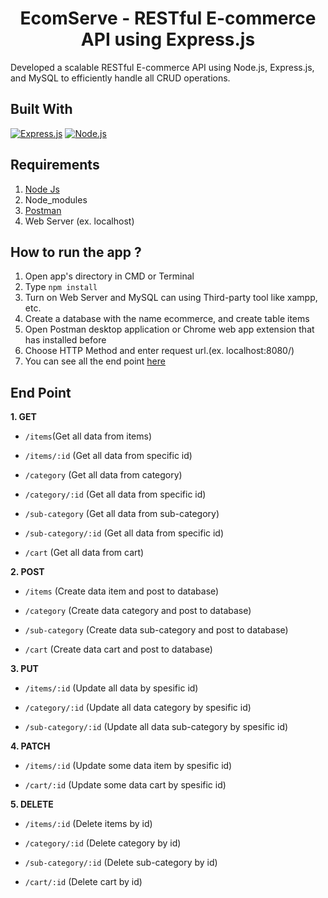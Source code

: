 <h1 align="center">EcomServe - RESTful E-commerce API using Express.js</h1>



Developed a scalable RESTful E-commerce API using Node.js, Express.js, and MySQL to efficiently handle all CRUD operations.

## Built With
[![Express.js](https://img.shields.io/badge/Express.js-4.x-orange.svg?style=rounded-square)](https://expressjs.com/en/starter/installing.html)
[![Node.js](https://img.shields.io/badge/Node.js-v.12.18.3-green.svg?style=rounded-square)](https://nodejs.org/)

## Requirements
1. <a href="https://nodejs.org/en/download/">Node Js</a>
2. Node_modules
3. <a href="https://www.getpostman.com/">Postman</a>
4. Web Server (ex. localhost)

## How to run the app ?
1. Open app's directory in CMD or Terminal
2. Type `npm install`
3. Turn on Web Server and MySQL can using Third-party tool like xampp, etc.
4. Create a database with the name ecommerce, and create table items
5. Open Postman desktop application or Chrome web app extension that has installed before
6. Choose HTTP Method and enter request url.(ex. localhost:8080/)
7. You can see all the end point [here](#end-point)

## End Point
**1. GET**

* `/items`(Get all data from items)

* `/items/:id` (Get all data from specific id)

* `/category` (Get all data from category)

* `/category/:id` (Get all data from specific id)

* `/sub-category` (Get all data from sub-category)

* `/sub-category/:id` (Get all data from specific id)

* `/cart` (Get all data from cart)

**2. POST**

* `/items` (Create data item and post to database)

* `/category` (Create data category and post to database)

* `/sub-category` (Create data sub-category and post to database)

* `/cart` (Create data cart and post to database)

**3. PUT**

* `/items/:id` (Update all data by spesific id)

* `/category/:id` (Update all data category by spesific id)

* `/sub-category/:id` (Update all data sub-category by spesific id)

**4. PATCH**

* `/items/:id` (Update some data item by spesific id)

* `/cart/:id` (Update some data cart by spesific id)

**5. DELETE**

* `/items/:id` (Delete items by id)

* `/category/:id` (Delete category by id)

* `/sub-category/:id` (Delete sub-category by id)

* `/cart/:id` (Delete cart by id)